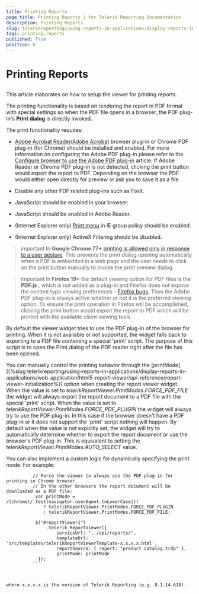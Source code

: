 ```yaml
---
title: Printing Reports
page_title: Printing Reports | for Telerik Reporting Documentation
description: Printing Reports
slug: telerikreporting/using-reports-in-applications/display-reports-in-applications/web-application/html5-report-viewer/printing-reports
tags: printing,reports
published: True
position: 8
---
```


# Printing Reports



## 

This article elaborates on how to setup the viewer for printing reports.
        

The printing functionality is based on rendering the report in PDF format with special settings so when
          the PDF file opens in a browser, the PDF plug-in's __Print dialog__ is directly invoked.
        

The print functionality requires:

* [Adobe Acrobat Reader](http://get.adobe.com/reader)/[Adobe Acrobat](http://acrobat.adobe.com)
              browser plug-in or Chrome PDF plug-in (for Chrome) should be installed and enabled.
              For more information on configuring the Adobe PDF plug-in please refer to the
              [Configure browser to use the Adobe PDF plug-in](http://helpx.adobe.com/acrobat/kb/pdf-browser-plugin-configuration.html) article.
              If Adobe Reader or Chrome PDF plug-in is not detected, clicking the print button would export the report to PDF.
              Depending on the browser the PDF would either open directly for preview or ask you to save it as a file.
            

* Disable any other PDF related plug-ins such as Foxit.

* JavaScript should be enabled in your browser.

* JavaScript should be enabled in Adobe Reader.

* (Internet Explorer only) [Print menu](http://maximumpcguides.com/windows-7/disable-the-print-menu-in-internet-explorer/)
              in IE group policy should be enabled.
            

* (Internet Explorer only) ActiveX Filtering should be disabled.

>important In  __Google Chrome 77+__ [printing is allowed only in response to a user gesture](https://pdfium.googlesource.com/pdfium.git/+/2021804f1b414c97667c03d7ab19daf66f6a19ef).            This prevents the print dialog opening automatically when a PDF is embedded in a web page            and the user needs to click on the print button manually to invoke the print preview dialog.          


>important In  __Firefox 19+__  the default viewing option for PDF files is the  __PDF.js__ ,            which is not added as a plug-in and Firefox does not expose the content type viewing preferences - [Firefox bugs](https://bugzilla.mozilla.org/show_bug.cgi?id=840439).            Thus the Adobe PDF plug-in is always active whether or not it is the preferred viewing option.            To ensure the print operation in Firefox will be accomplished, clicking the print button would            export the report to PDF which will be printed with the available client viewing tools.          


By default the viewer widget tries to use the PDF plug-in of the browser for printing. When it is not available
          or not supported, the widget falls back to exporting to a PDF file containing a special 'print'
          script. The purpose of this script is to open the Print dialog of the PDF reader right after the file has been opened.
        

You can manually control the printing behavior through the
          [printMode]({%slug telerikreporting/using-reports-in-applications/display-reports-in-applications/web-application/html5-report-viewer/api-reference/report-viewer-initialization%})
          option when creating the report viewer widget. When the value is set to
          *telerikReportViewer.PrintModes.FORCE_PDF_FILE* the widget
          will always export the report document to a PDF file with the special 'print'
          script. When the value is set to *telerikReportViewer.PrintModes.FORCE_PDF_PLUGIN*
          the widget will always try to use the PDF plug-in. In this case if the browser doesn't have a PDF plug-in or
          it does not support the 'print' script nothing will happen. By default when the value is not expicitly set,
          the widget will try to automatically determine whether to export the report document or use the browser's
          PDF plug-in. This is equivalent to setting the *telerikReportViewer.PrintModes.AUTO_SELECT*
          value.
        

You can also implement a custom logic for dynamically specifying the print mode. For example:

````
          // Force the viewer to always use the PDF plug-in for printing in Chrome browser.
          // In the other browsers the report document will be downloaded as a PDF file:
           var printMode = /(chrome)/.test(navigator.userAgent.toLowerCase()) 
              ? telerikReportViewer.PrintModes.FORCE_PDF_PLUGIN 
              : telerikReportViewer.PrintModes.FORCE_PDF_FILE;

           $("#reportViewer1")
               .telerik_ReportViewer({
                   serviceUrl: "../api/reports/",
                   templateUrl: 'src/templates/telerikReportViewerTemplate-x.x.x.x.html',
                   reportSource: { report: "product catalog.trdp" },
                   printMode: printMode
            });
          ````



where x.x.x.x is the version of Telerik Reporting (e.g. 8.1.14.618).
